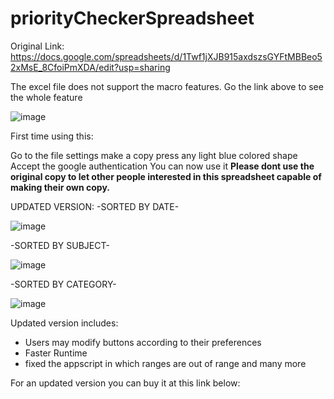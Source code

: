 # priorityCheckerSpreadsheet

Original Link: https://docs.google.com/spreadsheets/d/1Twf1jXJB915axdszsGYFtMBBeo52xMsE_8CfoiPmXDA/edit?usp=sharing

The excel file does not support the macro features. Go the link above to see the whole feature

![image](https://github.com/ChrisCayabyab/priorityCheckerSpreadsheet/assets/142383617/0eca330a-8dd7-444a-bd82-ed5600bbf146)

First time using this:

Go to the file settings
make a copy
press any light blue colored shape
Accept the google authentication
You can now use it
**Please dont use the original copy to let other people interested in this spreadsheet capable of making their own copy.**

UPDATED VERSION:
-SORTED BY DATE-

![image](https://github.com/ChrisCayabyab/Activity-Monitoring-sheet-with-macro-buttons/assets/142383617/254e7caa-7bea-4b7b-a8d1-04767e8545af)

-SORTED BY SUBJECT-

![image](https://github.com/ChrisCayabyab/Activity-Monitoring-sheet-with-macro-buttons/assets/142383617/dd843406-24a5-42c4-8c8e-e5e1afe25873)

-SORTED BY CATEGORY-

![image](https://github.com/ChrisCayabyab/Activity-Monitoring-sheet-with-macro-buttons/assets/142383617/9412e4b9-a91a-4944-bd7d-17bfaac6a105)

Updated version includes:
- Users may modify buttons according to their preferences
- Faster Runtime
- fixed the appscript in which ranges are out of range 
and many more

For an updated version you can buy it at this link below:

